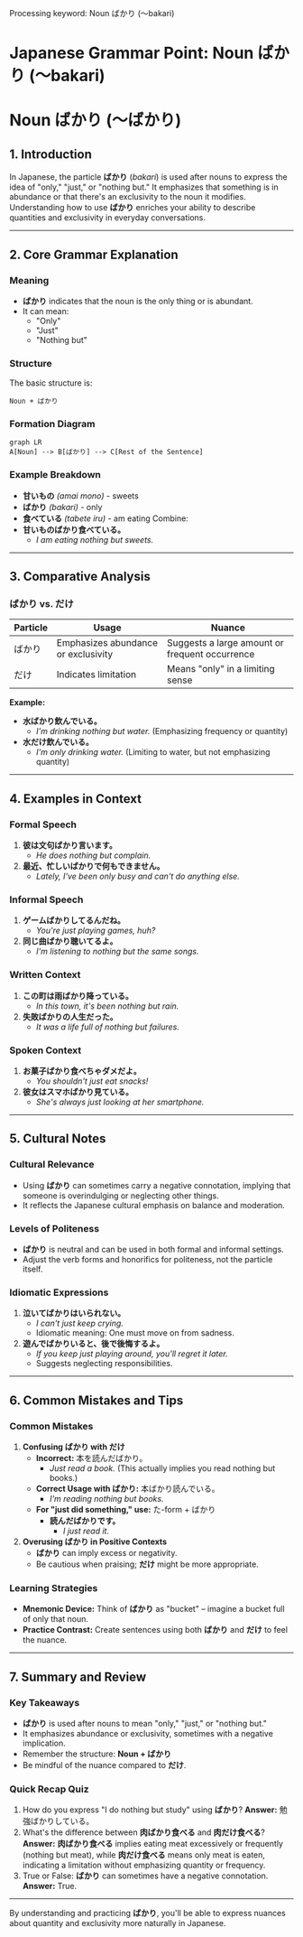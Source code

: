 Processing keyword: Noun ばかり (〜bakari)
# Japanese Grammar Point: Noun ばかり (〜bakari)
# Noun ばかり (〜ばかり)
## 1. Introduction
In Japanese, the particle **ばかり** (*bakari*) is used after nouns to express the idea of "only," "just," or "nothing but." It emphasizes that something is in abundance or that there's an exclusivity to the noun it modifies. Understanding how to use **ばかり** enriches your ability to describe quantities and exclusivity in everyday conversations.

---
## 2. Core Grammar Explanation
### Meaning
- **ばかり** indicates that the noun is the only thing or is abundant.
- It can mean:
  - "Only"
  - "Just"
  - "Nothing but"
### Structure
The basic structure is:
```
Noun + ばかり
```
### Formation Diagram
```mermaid
graph LR
A[Noun] --> B[ばかり] --> C[Rest of the Sentence]
```
### Example Breakdown
- **甘いもの** *(amai mono)* - sweets
- **ばかり** *(bakari)* - only
- **食べている** *(tabete iru)* - am eating
Combine:
- **甘いものばかり食べている。**
  - *I am eating nothing but sweets.*
---
## 3. Comparative Analysis
### ばかり vs. だけ
| Particle | Usage                             | Nuance                                      |
|----------|-----------------------------------|---------------------------------------------|
| ばかり    | Emphasizes abundance or exclusivity | Suggests a large amount or frequent occurrence |
| だけ     | Indicates limitation               | Means "only" in a limiting sense             |
**Example:**
- **水ばかり飲んでいる。**
  - *I'm drinking nothing but water.* (Emphasizing frequency or quantity)
- **水だけ飲んでいる。**
  - *I'm only drinking water.* (Limiting to water, but not emphasizing quantity)
---
## 4. Examples in Context
### Formal Speech
1. **彼は文句ばかり言います。**
   - *He does nothing but complain.*
2. **最近、忙しいばかりで何もできません。**
   - *Lately, I've been only busy and can't do anything else.*
### Informal Speech
1. **ゲームばかりしてるんだね。**
   - *You're just playing games, huh?*
2. **同じ曲ばかり聴いてるよ。**
   - *I'm listening to nothing but the same songs.*
### Written Context
1. **この町は雨ばかり降っている。**
   - *In this town, it's been nothing but rain.*
2. **失敗ばかりの人生だった。**
   - *It was a life full of nothing but failures.*
### Spoken Context
1. **お菓子ばかり食べちゃダメだよ。**
   - *You shouldn't just eat snacks!*
2. **彼女はスマホばかり見ている。**
   - *She's always just looking at her smartphone.*
---
## 5. Cultural Notes
### Cultural Relevance
- Using **ばかり** can sometimes carry a negative connotation, implying that someone is overindulging or neglecting other things.
- It reflects the Japanese cultural emphasis on balance and moderation.
### Levels of Politeness
- **ばかり** is neutral and can be used in both formal and informal settings.
- Adjust the verb forms and honorifics for politeness, not the particle itself.
### Idiomatic Expressions
1. **泣いてばかりはいられない。**
   - *I can't just keep crying.*
   - Idiomatic meaning: One must move on from sadness.
2. **遊んでばかりいると、後で後悔するよ。**
   - *If you keep just playing around, you'll regret it later.*
   - Suggests neglecting responsibilities.
---
## 6. Common Mistakes and Tips
### Common Mistakes
1. **Confusing ばかり with だけ**
   - **Incorrect:** 本を読んだばかり。
     - *Just read a book.* (This actually implies you read nothing but books.)
   - **Correct Usage with ばかり:** 本ばかり読んでいる。
     - *I'm reading nothing but books.*
   - **For "just did something," use:** た-form + ばかり
     - **読んだばかりです。**
       - *I just read it.*
2. **Overusing ばかり in Positive Contexts**
   - **ばかり** can imply excess or negativity.
   - Be cautious when praising; **だけ** might be more appropriate.
### Learning Strategies
- **Mnemonic Device:** Think of **ばかり** as "bucket" – imagine a bucket full of only that noun.
- **Practice Contrast:** Create sentences using both **ばかり** and **だけ** to feel the nuance.
---
## 7. Summary and Review
### Key Takeaways
- **ばかり** is used after nouns to mean "only," "just," or "nothing but."
- It emphasizes abundance or exclusivity, sometimes with a negative implication.
- Remember the structure: **Noun + ばかり**
- Be mindful of the nuance compared to **だけ**.
### Quick Recap Quiz
1. How do you express "I do nothing but study" using **ばかり**?
   **Answer:** 勉強ばかりしている。
2. What's the difference between **肉ばかり食べる** and **肉だけ食べる**?
   **Answer:** **肉ばかり食べる** implies eating meat excessively or frequently (nothing but meat), while **肉だけ食べる** means only meat is eaten, indicating a limitation without emphasizing quantity or frequency.
3. True or False: **ばかり** can sometimes have a negative connotation.
   **Answer:** True.
---
By understanding and practicing **ばかり**, you'll be able to express nuances about quantity and exclusivity more naturally in Japanese.
